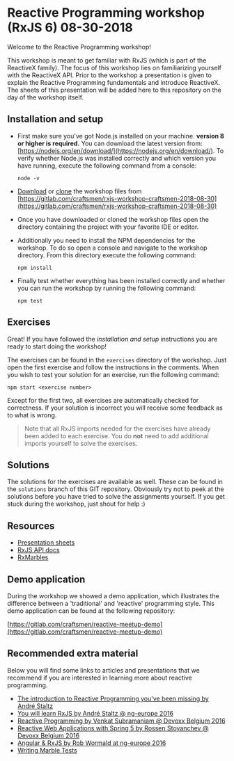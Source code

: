 # Reactive Programming workshop (RxJS 6) 08-30-2018

Welcome to the Reactive Programming workshop!

This workshop is meant to get familiar with RxJS (which is part of the ReactiveX family).
The focus of this workshop lies on familiarizing yourself with the ReactiveX API.
Prior to the workshop a presentation is given to explain the Reactive Programming fundamentals and introduce ReactiveX.
The sheets of this presentation will be added here to this repository on the day of the workshop itself.

## Installation and setup

* First make sure you've got Node.js installed on your machine.
  **version 8 or higher is required.**
  You can download the latest version from: [https://nodejs.org/en/download/](https://nodejs.org/en/download/).
  To verify whether Node.js was installed correctly and which version you have running, execute the following command from a console:
  ```
  node -v
  ```

* [Download](https://gitlab.com/craftsmen/rxjs-workshop-craftsmen-2018-08-30/repository/archive.zip?ref=master) or [clone](https://gitlab.com/craftsmen/rxjs-workshop-craftsmen-2018-08-30.git) the workshop files from [https://gitlab.com/craftsmen/rxjs-workshop-craftsmen-2018-08-30](https://gitlab.com/craftsmen/rxjs-workshop-craftsmen-2018-08-30)

* Once you have downloaded or cloned the workshop files open the directory containing the project with your favorite IDE or editor.

* Additionally you need to install the NPM dependencies for the workshop.
  To do so open a console and navigate to the workshop directory.
  From this directory execute the following command:
  ```
  npm install
  ```

* Finally test whether everything has been installed correctly and whether you can run the workshop by running the following command:
  ```
  npm test
  ```

## Exercises

Great! If you have followed the _installation and setup_ instructions you are ready to start doing the workshop!

The exercises can be found in the `exercises` directory of the workshop.
Just open the first exercise and follow the instructions in the comments.
When you wish to test your solution for an exercise, run the following command:

```
npm start <exercise number>
```

Except for the first two, all exercises are automatically checked for correctness.
If your solution is incorrect you will receive some feedback as to what is wrong.

> Note that all RxJS imports needed for the exercises have already been added to each exercise.
> You do **not** need to add additional imports yourself to solve the exercises.

## Solutions

The solutions for the exercises are available as well.
These can be found in the `solutions` branch of this GIT repository.
Obviously try not to peek at the solutions before you have tried to solve the assignments yourself.
If you get stuck during the workshop, just shout for help :)

## Resources
* [Presentation sheets](https://gitlab.com/craftsmen/rxjs-workshop-craftsmen-2018-08-30/raw/master/sheets.pdf)
* [RxJS API docs](https://rxjs-dev.firebaseapp.com/api)
* [RxMarbles](http://rxmarbles.com/)

## Demo application

During the workshop we showed a demo application, which illustrates the difference between a 'traditional' and 'reactive' programming style.
This demo application can be found at the following repository:

[https://gitlab.com/craftsmen/reactive-meetup-demo](https://gitlab.com/craftsmen/reactive-meetup-demo)

## Recommended extra material

Below you will find some links to articles and presentations that we recommend if you are interested in learning more about reactive programming.

* [The introduction to Reactive Programming you've been missing by André Staltz](https://gist.github.com/staltz/868e7e9bc2a7b8c1f754)
* [You will learn RxJS by André Staltz @ ng-europe 2016](https://www.youtube.com/watch?v=uQ1zhJHclvs)
* [Reactive Programming by Venkat Subramaniam @ Devoxx Belgium 2016](https://www.youtube.com/watch?v=weWSYIUdX6c)
* [Reactive Web Applications with Spring 5 by Rossen Stoyanchev @ Devoxx Belgium 2016](https://www.youtube.com/watch?v=rdgJ8fOxJhc)
* [Angular & RxJS by Rob Wormald at ng-europe 2016](https://www.youtube.com/watch?v=WWR9nxVx1ec)
* [Writing Marble Tests](https://github.com/ReactiveX/rxjs/blob/master/doc/writing-marble-tests.md)
